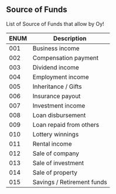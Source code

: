 ## Source of Funds

List of Source of Funds that allow by Oy!

| ENUM | Description                |
| ---- | -------------------------- |
| 001  | Business income            |
| 002  | Compensation payment       |
| 003  | Dividend income            |
| 004  | Employment income          |
| 005  | Inheritance / Gifts        |
| 006  | Insurance payout           |
| 007  | Investment income          |
| 008  | Loan disbursement          |
| 009  | Loan repaid from others    |
| 010  | Lottery winnings           |
| 011  | Rental income              |
| 012  | Sale of company            |
| 013  | Sale of investment         |
| 014  | Sale of property           |
| 015  | Savings / Retirement funds |
